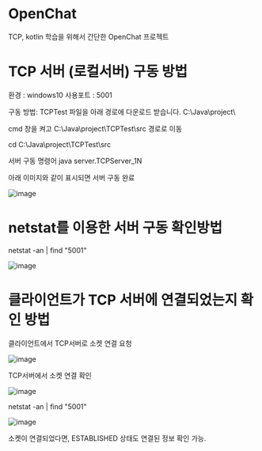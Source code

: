 # OpenChat
TCP, kotlin 학습을 위해서 간단한 OpenChat 프로젝트


# TCP 서버 (로컬서버) 구동 방법
환경 : windows10
사용포트 : 5001

구동 방법: 
TCPTest 파일을 아래 경로에 다운로드 받습니다.
C:\Java\project\

cmd 창을 켜고 C:\Java\project\TCPTest\src 경로로 이동

cd C:\Java\project\TCPTest\src

서버 구동 명령어
java server.TCPServer_1N

아래 이미지와 같이 표시되면 서버 구동 완료

![image](https://user-images.githubusercontent.com/75319175/119644102-7936d180-be57-11eb-9ded-b5980568fb85.png)

# netstat를 이용한 서버 구동 확인방법

netstat -an | find "5001"

![image](https://user-images.githubusercontent.com/75319175/119644526-e8acc100-be57-11eb-896e-92b0b82623a0.png)

# 클라이언트가 TCP 서버에 연결되었는지 확인 방법

클라이언트에서 TCP서버로 소켓 연결 요청

![image](https://user-images.githubusercontent.com/75319175/119644914-6bce1700-be58-11eb-9c93-8211edf58b4e.png)

TCP서버에서 소켓 연결 확인

![image](https://user-images.githubusercontent.com/75319175/119644890-6244af00-be58-11eb-9408-1d2d7dc42019.png)


netstat -an | find "5001"

![image](https://user-images.githubusercontent.com/75319175/119644777-3a554b80-be58-11eb-826f-14b9918620b1.png)

소켓이 연결되었다면, ESTABLISHED 상태도 연결된 정보 확인 가능.
